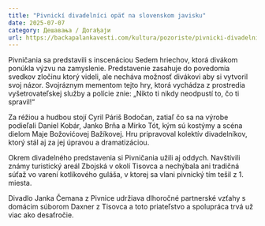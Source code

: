 ```yaml
---
title: "Pivnickí divadelníci opäť na slovenskom javisku"
date: 2025-07-07
category: Дешавања / Догађаји
url: https://backapalankavesti.com/kultura/pozoriste/pivnicki-divadelnici-opat-na-slovenskom-javisku/
---
```


Pivničania sa predstavili s inscenáciou Sedem hriechov, ktorá divákom ponúkla výzvu na zamyslenie. Predstavenie zasahuje do povedomia svedkov zločinu ktorý videli, ale necháva možnosť divákovi aby si vytvoril svoj názor. Svojráznym mementom tejto hry, ktorá vychádza z prostredia vyšetrovateľskej služby a polície znie: „Nikto ti nikdy neodpustí to, čo ti spravil!“

Za réžiou a hudbou stojí Cyril Páriš Bodočan, zatiaľ čo sa na výrobe podieľali Daniel Kobár, Janko Brňa a Mirko Tót, kým sú kostýmy a scéna dielom Maje Božovićovej Bažíkovej. Hru pripravoval kolektív divadelníkov, ktorý stál aj za jej úpravou a dramatizáciou.

Okrem divadelného predstavenia si Pivničania užili aj oddych. Navštívili známy turistický areál Zbojská v okolí Tisovca a nechýbala ani tradičná súťaž vo varení kotlíkového guláša, v ktorej sa vlani pivnický tím tešil z 1. miesta.

Divadlo Janka Čemana z Pivnice udržiava dlhoročné partnerské vzťahy s domácim súborom Daxner z Tisovca a toto priateľstvo a spolupráca trvá už viac ako desaťročie.
